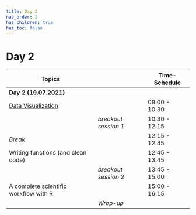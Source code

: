 ```yaml
---
title: Day 2
nav_order: 2
has_children: true
has_toc: false
---
```


# Day 2

| **Topics**                            |                                                | **Time-Schedule** |
|---------------------------------------|------------------------------------------------|-------------------|
| **Day 2 (19.07.2021)**                |                                                |                   |
| [Data Visualization](https://m-freitag.github.io/intro-r-polsci/Session4/)                    |                                                | 09:00 - 10:30     |
|                                       | *breakout session 1*                           | 10:30 - 12:15     |
| *Break*                               |                                                | 12:15 - 12:45     |
| Writing functions (and clean code)    |                                                | 12:45 - 13:45     |
|                                       | *breakout session 2*                           | 13:45 - 15:00     |
| A complete scientific workflow with R |                                                | 15:00 - 16:15     |
|                                       | *Wrap-up*                                      |                   |